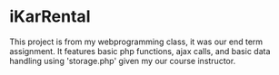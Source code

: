 
# iKarRental

This project is from my webprogramming class, it was our end term assignment. It features basic php functions, ajax calls, and basic data handling using 'storage.php' given my our course instructor.
